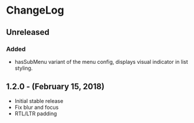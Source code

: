 ChangeLog
=========

Unreleased
-----------------
### Added
* hasSubMenu variant of the menu config, displays visual indicator in list styling.

1.2.0 - (February 15, 2018)
------------------
* Initial stable release
* Fix blur and focus
* RTL/LTR padding

